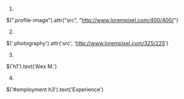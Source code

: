 1.
$(".profile-image").attr("src", "http://www.lorempixel.com/400/400/")

2.
$('.photography').attr('src', 'http://www.lorempixel.com/325/225')

3.
$('h1').text('Alex M.')

4.
$('#employment h3').text('Experience')
